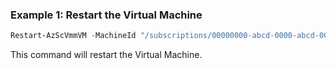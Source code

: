 ### Example 1: Restart the Virtual Machine
```powershell
Restart-AzScVmmVM -MachineId "/subscriptions/00000000-abcd-0000-abcd-000000000000/resourceGroups/test-rg-01/providers/Microsoft.HybridCompute/machines/test-vm"
```

This command will restart the Virtual Machine.
